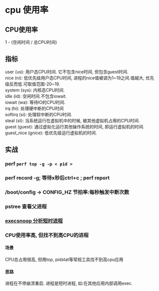 # cpu 使用率

## CPU使用率

1 - (空闲时间 / 总CPU时间)

## 指标

user (us): 用户态CPU时间. 它不包含nice时间, 但包含guest时间.  
nice (ni): 低优先级用户态CPU时间, 进程的nice值被调为1~19之间.值越大, 优先级反而低.可取值范围-20~19.  
system (sys): 内核态CPU时间.  
idle (id): 空闲时间.不包含iowait.  
iowait (wa): 等待IO的CPU时间.  
irq (hi): 处理硬中断的CPU时间  
softirq (si): 处理软中断的CPU时间.  
steal (st): 当系统运行在虚拟机中的时候, 被其他虚拟机占用的CPU时间.  
guest (guest): 通过虚拟化运行其他操作系统的时间, 即运行虚拟机的时间.  
guest_nice (gnice): 低优先级运行虚拟机的时间.  

## 实战

### perf `perf top -g -p < pid >`

### perf record -g; 等待x秒后ctrl+c ; perf report

### /boot/config -> CONFIG_HZ 节拍率:每秒触发中断次数

### pstree 查看父进程

### [execsnoop 分析短时进程](https://github.com/brendangregg/perf-tools)

### CPU使用率高, 但找不到高CPU的进程

#### 场景

CPU总占用很高, 但用top, pidstat等常规工具找不到高cpu应用

#### 思路

进程在不停崩溃重启.
进程是短时进程, 如:在其他应用内部调用exec.
